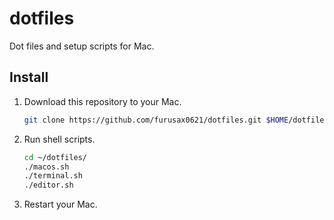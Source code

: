 # dotfiles

Dot files and setup scripts for Mac.

## Install

1. Download this repository to your Mac.

    ```sh
    git clone https://github.com/furusax0621/dotfiles.git $HOME/dotfiles
    ```
1. Run shell scripts.

   ```sh
   cd ~/dotfiles/
   ./macos.sh
   ./terminal.sh
   ./editor.sh
   ```
1. Restart your Mac.